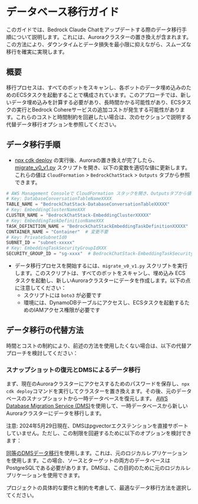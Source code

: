 # データベース移行ガイド

このガイドでは、Bedrock Claude Chatをアップデートする際のデータ移行手順について説明します。これには、Auroraクラスターの置き換えが含まれます。この方法により、ダウンタイムとデータ損失を最小限に抑えながら、スムーズな移行を確実に実現します。

## 概要

移行プロセスは、すべてのボットをスキャンし、各ボットのデータ埋め込みのためのECSタスクを起動することで構成されています。このアプローチでは、新しいデータ埋め込みを計算する必要があり、長時間かかる可能性があり、ECSタスクの実行とBedrock Cohereサービスの追加コストが発生する可能性があります。これらのコストと時間制約を回避したい場合は、次のセクションで説明する代替データ移行オプションを参照してください。

## データ移行手順

- [npx cdk deploy](../README.md#deploy-using-cdk) の実行後、Auroraの置き換えが完了したら、[migrate_v0_v1.py](./migrate_v0_v1.py) スクリプトを開き、以下の変数を適切な値に更新します。これらの値は `CloudFormation` > `BedrockChatStack` > `Outputs` タブから参照できます。

```py
# AWS Management Consoleで CloudFormation スタックを開き、Outputsタブから値をコピーします
# Key: DatabaseConversationTableNameXXXX
TABLE_NAME = "BedrockChatStack-DatabaseConversationTableXXXXX"
# Key: EmbeddingClusterNameXXX
CLUSTER_NAME = "BedrockChatStack-EmbeddingClusterXXXXX"
# Key: EmbeddingTaskDefinitionNameXXX
TASK_DEFINITION_NAME = "BedrockChatStackEmbeddingTaskDefinitionXXXXX"
CONTAINER_NAME = "Container"  # 変更不要
# Key: PrivateSubnetId0
SUBNET_ID = "subnet-xxxxx"
# Key: EmbeddingTaskSecurityGroupIdXXX
SECURITY_GROUP_ID = "sg-xxxx"  # BedrockChatStack-EmbeddingTaskSecurityGroupXXXXX
```

- データ移行プロセスを開始するには、`migrate_v0_v1.py` スクリプトを実行します。このスクリプトは、すべてのボットをスキャンし、埋め込み ECS タスクを起動し、新しいAuroraクラスターにデータを作成します。以下の点に注意してください：
  - スクリプトには `boto3` が必要です
  - 環境には、DynamoDBテーブルにアクセスし、ECSタスクを起動するためのIAMアクセス権限が必要です

## データ移行の代替方法

時間とコストの制約により、前述の方法を使用したくない場合は、以下の代替アプローチを検討してください：

### スナップショットの復元とDMSによるデータ移行

まず、現在のAuroraクラスターにアクセスするためのパスワードを保存し、`npx cdk deploy`コマンドを実行してクラスターを置き換えます。その後、元のデータベースのスナップショットから一時データベースを復元します。
[AWS Database Migration Service (DMS)](https://aws.amazon.com/dms/)を使用して、一時データベースから新しいAuroraクラスターにデータを移行します。

注意: 2024年5月29日現在、DMSはpgvectorエクステンションを直接サポートしていません。ただし、この制限を回避するために以下のオプションを検討できます：

[同等のDMSデータ移行](https://docs.aws.amazon.com/dms/latest/userguide/dm-migrating-data.html)を使用します。これは、元のロジカルレプリケーションを使用します。この場合、ソースとターゲットの両方のデータベースはPostgreSQLである必要があります。DMSは、この目的のために元のロジカルレプリケーションを使用できます。

プロジェクトの具体的な要件と制約を考慮して、最適なデータ移行方法を選択してください。